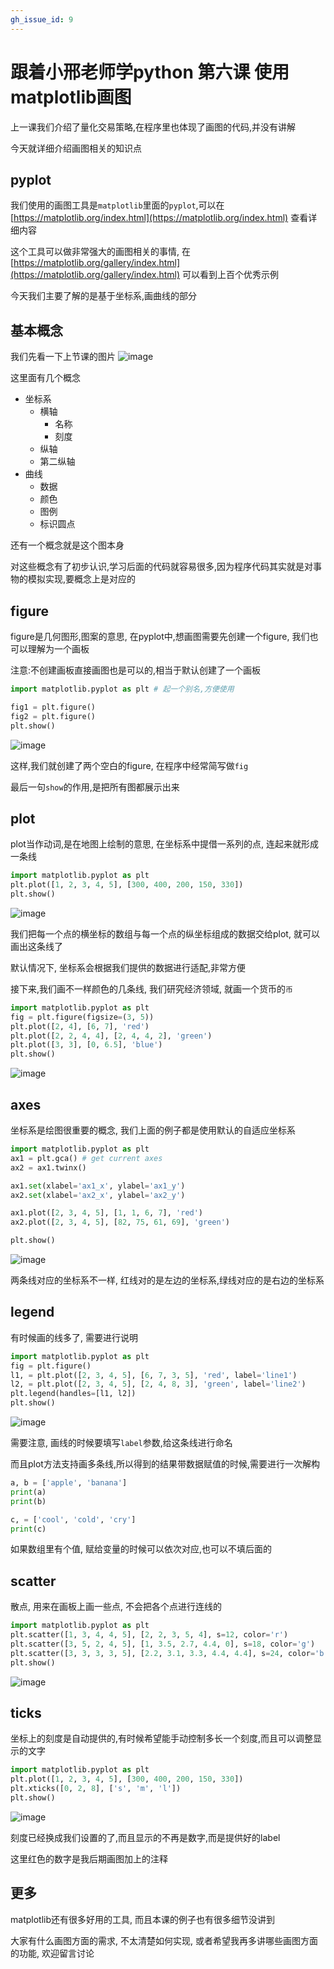 ```yaml
---
gh_issue_id: 9
---
```

# 跟着小邢老师学python 第六课 使用matplotlib画图

上一课我们介绍了量化交易策略,在程序里也体现了画图的代码,并没有讲解

今天就详细介绍画图相关的知识点

## pyplot
我们使用的画图工具是`matplotlib`里面的`pyplot`,可以在 [https://matplotlib.org/index.html](https://matplotlib.org/index.html) 查看详细内容

这个工具可以做非常强大的画图相关的事情, 在[https://matplotlib.org/gallery/index.html](https://matplotlib.org/gallery/index.html) 可以看到上百个优秀示例

今天我们主要了解的是基于坐标系,画曲线的部分

## 基本概念

我们先看一下上节课的图片
![image](images/lesson5_result.png)

这里面有几个概念

- 坐标系
    - 横轴
        - 名称
        - 刻度
    - 纵轴
    - 第二纵轴
- 曲线
    - 数据
    - 颜色
    - 图例
    - 标识圆点

还有一个概念就是这个图本身

对这些概念有了初步认识,学习后面的代码就容易很多,因为程序代码其实就是对事物的模拟实现,要概念上是对应的

## figure
figure是几何图形,图案的意思, 在pyplot中,想画图需要先创建一个figure, 我们也可以理解为一个画板

注意:不创建画板直接画图也是可以的,相当于默认创建了一个画板

```python
import matplotlib.pyplot as plt # 起一个别名,方便使用

fig1 = plt.figure()
fig2 = plt.figure()
plt.show()
```

![image](images/lesson6_2figure.png)


这样,我们就创建了两个空白的figure, 在程序中经常简写做`fig`

最后一句`show`的作用,是把所有图都展示出来

## plot
plot当作动词,是在地图上绘制的意思, 在坐标系中提借一系列的点, 连起来就形成一条线

```python
import matplotlib.pyplot as plt
plt.plot([1, 2, 3, 4, 5], [300, 400, 200, 150, 330])
plt.show()
```
![image](images/lesson6_line.png)

我们把每一个点的横坐标的数组与每一个点的纵坐标组成的数据交给plot, 就可以画出这条线了

默认情况下, 坐标系会根据我们提供的数据进行适配,非常方便


接下来,我们画不一样颜色的几条线, 我们研究经济领域, 就画一个货币的`币`
```python
import matplotlib.pyplot as plt
fig = plt.figure(figsize=(3, 5))
plt.plot([2, 4], [6, 7], 'red')
plt.plot([2, 2, 4, 4], [2, 4, 4, 2], 'green')
plt.plot([3, 3], [0, 6.5], 'blue')
plt.show()
```

![image](images/lesson6_money.png)

## axes
坐标系是绘图很重要的概念, 我们上面的例子都是使用默认的自适应坐标系

```python
import matplotlib.pyplot as plt
ax1 = plt.gca() # get current axes
ax2 = ax1.twinx()

ax1.set(xlabel='ax1_x', ylabel='ax1_y')
ax2.set(xlabel='ax2_x', ylabel='ax2_y')

ax1.plot([2, 3, 4, 5], [1, 1, 6, 7], 'red')
ax2.plot([2, 3, 4, 5], [82, 75, 61, 69], 'green')

plt.show()
```

![image](images/lesson6_2axes.png)

两条线对应的坐标系不一样, 红线对的是左边的坐标系,绿线对应的是右边的坐标系

## legend
有时候画的线多了, 需要进行说明

```python
import matplotlib.pyplot as plt
fig = plt.figure()
l1, = plt.plot([2, 3, 4, 5], [6, 7, 3, 5], 'red', label='line1')
l2, = plt.plot([2, 3, 4, 5], [2, 4, 8, 3], 'green', label='line2')
plt.legend(handles=[l1, l2])
plt.show()
```

![image](images/lesson6_legend.png)

需要注意, 画线的时候要填写`label`参数,给这条线进行命名

而且plot方法支持画多条线,所以得到的结果带数据赋值的时候,需要进行一次解构

```python
a, b = ['apple', 'banana']
print(a)
print(b)

c, = ['cool', 'cold', 'cry']
print(c)
```
如果数组里有个值, 赋给变量的时候可以依次对应,也可以不填后面的

## scatter
散点, 用来在画板上画一些点, 不会把各个点进行连线的

```python
import matplotlib.pyplot as plt
plt.scatter([1, 3, 4, 4, 5], [2, 2, 3, 5, 4], s=12, color='r')
plt.scatter([3, 5, 2, 4, 5], [1, 3.5, 2.7, 4.4, 0], s=18, color='g')
plt.scatter([3, 3, 3, 3, 5], [2.2, 3.1, 3.3, 4.4, 4.4], s=24, color='b')
plt.show()
```

![image](images/lesson6_scatter.png)


## ticks
坐标上的刻度是自动提供的,有时候希望能手动控制多长一个刻度,而且可以调整显示的文字

```python
import matplotlib.pyplot as plt
plt.plot([1, 2, 3, 4, 5], [300, 400, 200, 150, 330])
plt.xticks([0, 2, 8], ['s', 'm', 'l'])
plt.show()
```

![image](images/lesson6_ticks.png)

刻度已经换成我们设置的了,而且显示的不再是数字,而是提供好的label

这里红色的数字是我后期画图加上的注释

## 更多
matplotlib还有很多好用的工具, 而且本课的例子也有很多细节没讲到

大家有什么画图方面的需求, 不太清楚如何实现, 或者希望我再多讲哪些画图方面的功能, 欢迎留言讨论